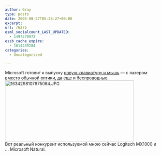 ```yaml
---
author: Gray
type: posts
date: 2005-08-27T05:28:27+00:00
excerpt:
url: /6275
esml_socialcount_LAST_UPDATED:
  - 1497270972
essb_cache_expire:
  - 1614439284
categories:
  - Uncategorized

---
```








Microsoft готовит к выпуску [новую клавиатуру и мышь][1] &#8212; с лазером вместо обычной оптики, да еще и беспроводные.  
<img alt="1634298107675064.JPG" src="https://i0.wp.com/www.searchengines.ru/blog/images/1634298107675064.JPG?resize=425%2C201" width="425" height="201" data-recalc-dims="1" />  
Вот реальный конкурент используемой мною сейчас Logitech MX1000 и &#8230; Microsoft Natural.

 [1]: http://www.engadget.com/entry/1234000057055808/